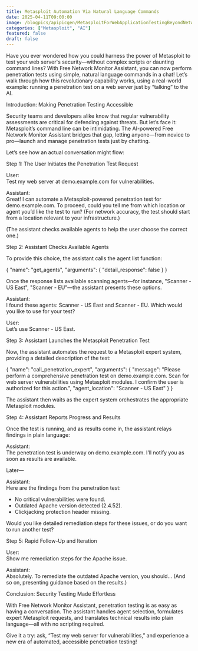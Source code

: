 ```yaml
---
title: Metasploit Automation Via Natural Language Commands
date: 2025-04-11T09:00:00
image: /blogpics/apipicgen/MetasploitForWebApplicationTestingBeyondNetworkExploits-OAYG3SE6QT.jpg
categories: ["Metasploit", "AI"]
featured: false
draft: false
---
```

Have you ever wondered how you could harness the power of Metasploit to test your web server's security—without complex scripts or daunting command lines? With Free Network Monitor Assistant, you can now perform penetration tests using simple, natural language commands in a chat! Let’s walk through how this revolutionary capability works, using a real-world example: running a penetration test on a web server just by “talking” to the AI.

Introduction: Making Penetration Testing Accessible

Security teams and developers alike know that regular vulnerability assessments are critical for defending against threats. But let’s face it: Metasploit’s command line can be intimidating. The AI-powered Free Network Monitor Assistant bridges that gap, letting anyone—from novice to pro—launch and manage penetration tests just by chatting.

Let’s see how an actual conversation might flow:

Step 1: The User Initiates the Penetration Test Request

User:  
Test my web server at demo.example.com for vulnerabilities.

Assistant:  
Great! I can automate a Metasploit-powered penetration test for demo.example.com. To proceed, could you tell me from which location or agent you’d like the test to run? (For network accuracy, the test should start from a location relevant to your infrastructure.)

(The assistant checks available agents to help the user choose the correct one.)

Step 2: Assistant Checks Available Agents

To provide this choice, the assistant calls the agent list function:

{
  "name": "get_agents",
  "arguments": { "detail_response": false }
}

Once the response lists available scanning agents—for instance, "Scanner - US East", "Scanner - EU"—the assistant presents these options.

Assistant:  
I found these agents: Scanner - US East and Scanner - EU. Which would you like to use for your test?

User:  
Let’s use Scanner - US East.

Step 3: Assistant Launches the Metasploit Penetration Test

Now, the assistant automates the request to a Metasploit expert system, providing a detailed description of the test:

{
  "name": "call_penetration_expert",
  "arguments": {
    "message": "Please perform a comprehensive penetration test on demo.example.com. Scan for web server vulnerabilities using Metasploit modules. I confirm the user is authorized for this action.",
    "agent_location": "Scanner - US East"
  }
}

The assistant then waits as the expert system orchestrates the appropriate Metasploit modules.

Step 4: Assistant Reports Progress and Results

Once the test is running, and as results come in, the assistant relays findings in plain language:

Assistant:  
The penetration test is underway on demo.example.com. I’ll notify you as soon as results are available.

Later—

Assistant:  
Here are the findings from the penetration test:
- No critical vulnerabilities were found.
- Outdated Apache version detected (2.4.52).
- Clickjacking protection header missing.

Would you like detailed remediation steps for these issues, or do you want to run another test?

Step 5: Rapid Follow-Up and Iteration

User:  
Show me remediation steps for the Apache issue.

Assistant:  
Absolutely. To remediate the outdated Apache version, you should…
(And so on, presenting guidance based on the results.)

Conclusion: Security Testing Made Effortless

With Free Network Monitor Assistant, penetration testing is as easy as having a conversation. The assistant handles agent selection, formulates expert Metasploit requests, and translates technical results into plain language—all with no scripting required.

Give it a try: ask, “Test my web server for vulnerabilities,” and experience a new era of automated, accessible penetration testing!